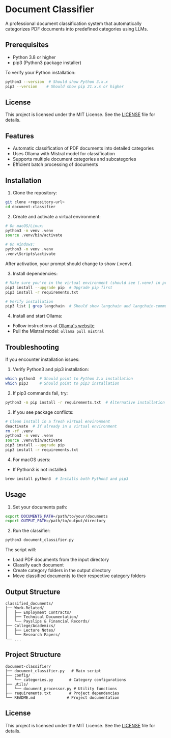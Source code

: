 # Document Classifier

A professional document classification system that automatically categorizes PDF documents into predefined categories using LLMs.

## Prerequisites

- Python 3.8 or higher
- pip3 (Python3 package installer)

To verify your Python installation:
```bash
python3 --version  # Should show Python 3.x.x
pip3 --version    # Should show pip 21.x.x or higher
```

## License

This project is licensed under the MIT License. See the [LICENSE](LICENSE) file for details.

## Features

- Automatic classification of PDF documents into detailed categories
- Uses Ollama with Mistral model for classification
- Supports multiple document categories and subcategories
- Efficient batch processing of documents

## Installation

1. Clone the repository:
```bash
git clone <repository-url>
cd document-classifier
```

2. Create and activate a virtual environment:
```bash
# On macOS/Linux:
python3 -m venv .venv
source .venv/bin/activate

# On Windows:
python3 -m venv .venv
.venv\Scripts\activate
```

After activation, your prompt should change to show (.venv).

3. Install dependencies:
```bash
# Make sure you're in the virtual environment (should see (.venv) in prompt)
pip3 install --upgrade pip  # Upgrade pip first
pip3 install -r requirements.txt

# Verify installation
pip3 list | grep langchain  # Should show langchain and langchain-community
```

4. Install and start Ollama:
- Follow instructions at [Ollama's website](https://ollama.ai)
- Pull the Mistral model: `ollama pull mistral`

## Troubleshooting

If you encounter installation issues:

1. Verify Python3 and pip3 installation:
```bash
which python3  # Should point to Python 3.x installation
which pip3     # Should point to pip3 installation
```

2. If pip3 commands fail, try:
```bash
python3 -m pip install -r requirements.txt  # Alternative installation method
```

3. If you see package conflicts:
```bash
# Clean install in a fresh virtual environment
deactivate  # If already in a virtual environment
rm -rf .venv
python3 -m venv .venv
source .venv/bin/activate
pip3 install --upgrade pip
pip3 install -r requirements.txt
```

4. For macOS users:
- If Python3 is not installed:
```bash
brew install python3  # Installs both Python3 and pip3
```

## Usage

1. Set your documents path:
```bash
export DOCUMENTS_PATH=/path/to/your/documents
export OUTPUT_PATH=/path/to/output/directory
```

2. Run the classifier:
```bash
python3 document_classifier.py
```

The script will:
- Load PDF documents from the input directory
- Classify each document
- Create category folders in the output directory
- Move classified documents to their respective category folders

## Output Structure

```
classified_documents/
├── Work-Related/
│   ├── Employment Contracts/
│   ├── Technical Documentation/
│   └── Payslips & Financial Records/
├── College/Academics/
│   ├── Lecture Notes/
│   └── Research Papers/
└── ...
```

## Project Structure

```
document-classifier/
├── document_classifier.py   # Main script
├── config/
│   └── categories.py       # Category configurations
├── utils/
│   └── document_processor.py # Utility functions
├── requirements.txt        # Project dependencies
└── README.md              # Project documentation
```

## License

This project is licensed under the MIT License. See the [LICENSE](LICENSE) file for details.

